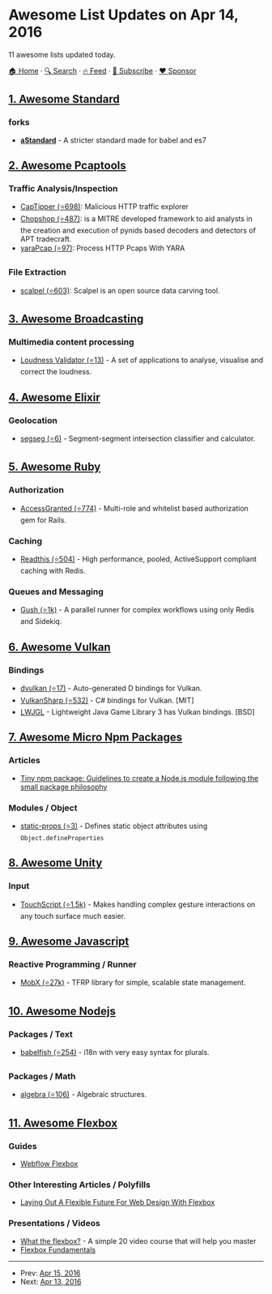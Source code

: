 # Awesome List Updates on Apr 14, 2016

11 awesome lists updated today.

[🏠 Home](/README.md) · [🔍 Search](https://www.trackawesomelist.com/search/) · [🔥 Feed](https://www.trackawesomelist.com/rss.xml) · [📮 Subscribe](https://trackawesomelist.us17.list-manage.com/subscribe?u=d2f0117aa829c83a63ec63c2f&id=36a103854c) · [❤️  Sponsor](https://github.com/sponsors/theowenyoung)



## [1. Awesome Standard](/content/standard/awesome-standard/README.md)

### forks

*   **[aStandard](https://npmjs.com/package/a-standard)** - A stricter standard made for babel and es7

## [2. Awesome Pcaptools](/content/caesar0301/awesome-pcaptools/README.md)

### Traffic Analysis/Inspection

*   [CapTipper (⭐698)](https://github.com/omriher/CapTipper): Malicious HTTP traffic explorer
*   [Chopshop (⭐487)](https://github.com/MITRECND/chopshop): is a MITRE developed framework to aid analysts in the creation and execution of pynids based decoders and detectors of APT tradecraft.
*   [yaraPcap (⭐97)](https://github.com/kevthehermit/YaraPcap): Process HTTP Pcaps With YARA

### File Extraction

*   [scalpel (⭐603)](https://github.com/sleuthkit/scalpel): Scalpel is an open source data carving tool.

## [3. Awesome Broadcasting](/content/ebu/awesome-broadcasting/README.md)

### Multimedia content processing

*   [Loudness Validator (⭐13)](https://github.com/mikrosimage/loudness_validator) - A set of applications to analyse, visualise and correct the loudness.

## [4. Awesome Elixir](/content/h4cc/awesome-elixir/README.md)

### Geolocation

*   [segseg (⭐6)](https://github.com/pkinney/segseg_ex) - Segment-segment intersection classifier and calculator.

## [5. Awesome Ruby](/content/markets/awesome-ruby/README.md)

### Authorization

*   [AccessGranted (⭐774)](https://github.com/chaps-io/access-granted) - Multi-role and whitelist based authorization gem for Rails.

### Caching

*   [Readthis (⭐504)](https://github.com/sorentwo/readthis) - High performance, pooled, ActiveSupport compliant caching with Redis.

### Queues and Messaging

*   [Gush (⭐1k)](https://github.com/chaps-io/gush) - A parallel runner for complex workflows using only Redis and Sidekiq.

## [6. Awesome Vulkan](/content/vinjn/awesome-vulkan/README.md)

### Bindings

*   [dvulkan (⭐17)](https://github.com/ColonelThirtyTwo/dvulkan) - Auto-generated D bindings for Vulkan.
*   [VulkanSharp (⭐532)](https://github.com/mono/VulkanSharp) - C# bindings for Vulkan. \[MIT]
*   [LWJGL](https://www.lwjgl.org/) - Lightweight Java Game Library 3 has Vulkan bindings. \[BSD]

## [7. Awesome Micro Npm Packages](/content/parro-it/awesome-micro-npm-packages/README.md)

### Articles

*   [Tiny npm package: Guidelines to create a Node.js module following the small package philosophy](http://g14n.info/2015/12/tiny-npm-package/)

### Modules / Object

*   [static-props (⭐3)](https://github.com/fibo/static-props) - Defines static object attributes using `Object.defineProperties`

## [8. Awesome Unity](/content/RyanNielson/awesome-unity/README.md)

### Input

*   [TouchScript (⭐1.5k)](https://github.com/TouchScript/TouchScript) - Makes handling complex gesture interactions on any touch surface much easier.

## [9. Awesome Javascript](/content/sorrycc/awesome-javascript/README.md)

### Reactive Programming / Runner

*   [MobX (⭐27k)](https://github.com/mobxjs/mobx) - TFRP library for simple, scalable state management.

## [10. Awesome Nodejs](/content/sindresorhus/awesome-nodejs/README.md)

### Packages / Text

*   [babelfish (⭐254)](https://github.com/nodeca/babelfish) - i18n with very easy syntax for plurals.

### Packages / Math

*   [algebra (⭐106)](https://github.com/fibo/algebra) - Algebraic structures.

## [11. Awesome Flexbox](/content/afonsopacifer/awesome-flexbox/README.md)

### Guides

*   [Webflow Flexbox](https://flexbox.webflow.com/)

### Other Interesting Articles / Polyfills

*   [Laying Out A Flexible Future For Web Design With Flexbox](https://www.smashingmagazine.com/2015/08/flexible-future-for-web-design-with-flexbox/)

### Presentations / Videos

*   [What the flexbox?](http://flexbox.io) - A simple 20 video course that will help you master
*   [Flexbox Fundamentals](https://egghead.io/lessons/misc-flexbox-fundamentals)

---

- Prev: [Apr 15, 2016](/content/2016/04/15/README.md)
- Next: [Apr 13, 2016](/content/2016/04/13/README.md)